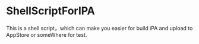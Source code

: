 # ShellScriptForIPA
This is a shell script，which can make you easier for build iPA and upload to AppStore or someWhere for test. 
